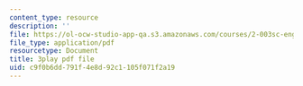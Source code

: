 ```yaml
---
content_type: resource
description: ''
file: https://ol-ocw-studio-app-qa.s3.amazonaws.com/courses/2-003sc-engineering-dynamics-fall-2011/c9f0b6dd791f4e8d92c1105f071f2a19_wERH7LtoUuE.pdf
file_type: application/pdf
resourcetype: Document
title: 3play pdf file
uid: c9f0b6dd-791f-4e8d-92c1-105f071f2a19
---
```

